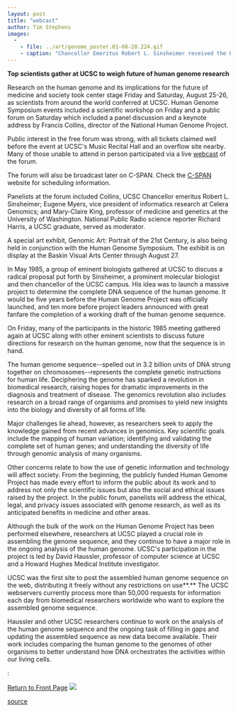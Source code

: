 ```yaml
---
layout: post
title: "webcast"
author: Tim Stephens
images:
  -
    - file: ../art/genome_poster.01-08-20.224.gif
    - caption: "Chancellor Emeritus Robert L. Sinsheimer received the UC Presidential Medal during a symposium dinner on Saturday. (see story)"
---
```


**Top scientists gather at UCSC to weigh future of human genome research**

Research on the human genome and its implications for the future of medicine and society took center stage Friday and Saturday, August 25-26, as scientists from around the world conferred at UCSC. Human Genome Symposium events included a scientific workshop on Friday and a public forum on Saturday which included a panel discussion and a keynote address by Francis Collins, director of the National Human Genome Project.

Public interest in the free forum was strong, with all tickets claimed well before the event at UCSC's Music Recital Hall and an overflow site nearby. Many of those unable to attend in person participated via a live [webcast][1] of the forum.

The forum will also be broadcast later on C-SPAN. Check the [C-SPAN][2] website for scheduling information.

Panelists at the forum included Collins, UCSC Chancellor emeritus Robert L. Sinsheimer; Eugene Myers, vice president of informatics research at Celera Genomics; and Mary-Claire King, professor of medicine and genetics at the University of Washington. National Public Radio science reporter Richard Harris, a UCSC graduate, served as moderator.  
  
A special art exhibit, Genomic Art: Portrait of the 21st Century, is also being held in conjunction with the Human Genome Symposium. The exhibit is on display at the Baskin Visual Arts Center through August 27.   
  
In May 1985, a group of eminent biologists gathered at UCSC to discuss a radical proposal put forth by Sinsheimer, a prominent molecular biologist and then chancellor of the UCSC campus. His idea was to launch a massive project to determine the complete DNA sequence of the human genome. It would be five years before the Human Genome Project was officially launched, and ten more before project leaders announced with great fanfare the completion of a working draft of the human genome sequence.   
  
On Friday, many of the participants in the historic 1985 meeting gathered again at UCSC along with other eminent scientists to discuss future directions for research on the human genome, now that the sequence is in hand.

The human genome sequence--spelled out in 3.2 billion units of DNA strung together on chromosomes--represents the complete genetic instructions for human life. Deciphering the genome has sparked a revolution in biomedical research, raising hopes for dramatic improvements in the diagnosis and treatment of disease. The genomics revolution also includes research on a broad range of organisms and promises to yield new insights into the biology and diversity of all forms of life.  
  
Major challenges lie ahead, however, as researchers seek to apply the knowledge gained from recent advances in genomics. Key scientific goals include the mapping of human variation; identifying and validating the complete set of human genes; and understanding the diversity of life through genomic analysis of many organisms.   
  
Other concerns relate to how the use of genetic information and technology will affect society. From the beginning, the publicly funded Human Genome Project has made every effort to inform the public about its work and to address not only the scientific issues but also the social and ethical issues raised by the project. In the public forum, panelists will address the ethical, legal, and privacy issues associated with genome research, as well as its anticipated benefits in medicine and other areas.   
  
Although the bulk of the work on the Human Genome Project has been performed elsewhere, researchers at UCSC played a crucial role in assembling the genome sequence, and they continue to have a major role in the ongoing analysis of the human genome. UCSC's participation in the project is led by David Haussler, professor of computer science at UCSC and a Howard Hughes Medical Institute investigator.   
  
UCSC was the first site to post the assembled human genome sequence on the web, distributing it freely without any restrictions on use**.** The UCSC webservers currently process more than 50,000 requests for information each day from biomedical researchers worldwide who want to explore the assembled genome sequence.   
  
Haussler and other UCSC researchers continue to work on the analysis of the human genome sequence and the ongoing task of filling in gaps and updating the assembled sequence as new data become available. Their work includes comparing the human genome to the genomes of other organisms to better understand how DNA orchestrates the activities within our living cells.

:

  
[Return to Front Page][3] ![ ][4]

[1]: http://genomesymposium.ucsc.edu/webcast.html
[2]: http://www.c-span.org
[3]: ../../index.html
[4]: ../../images/trans.gif

[source](http://www1.ucsc.edu/currents/01-02/08-20/webcast.html "Permalink to webcast")

